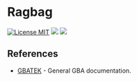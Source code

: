 # Ragbag

[![License MIT](https://img.shields.io/badge/License-MIT-blue?style=flat-square)](https://github.com/iRyukizo/ragbag/blob/master/LICENSE)
[![](https://img.shields.io/github/actions/workflow/status/iRyukizo/ragbag/go.yml?branch=dev&style=flat-square&logo=GitHub&label=dev&color=blue)](https://github.com/iRyukizo/ragbag/actions/workflows/go.yml?query=branch%3Adev+)
[![](https://img.shields.io/github/actions/workflow/status/iRyukizo/ragbag/go.yml?branch=master&style=flat-square&logo=GitHub&label=master)](https://github.com/iRyukizo/ragbag/actions/workflows/go.yml?query=branch%3Amaster+)

## References

- [GBATEK](https://problemkaputt.de/gbatek.htm) - General GBA documentation.
